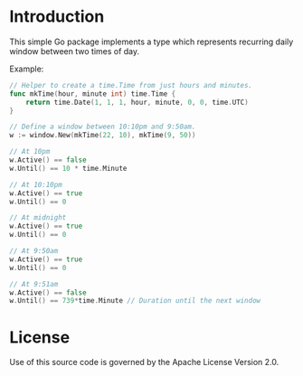 # Introduction

This simple Go package implements a type which represents recurring
daily window between two times of day.

Example:

```go
// Helper to create a time.Time from just hours and minutes.
func mkTime(hour, minute int) time.Time {
    return time.Date(1, 1, 1, hour, minute, 0, 0, time.UTC)
}

// Define a window between 10:10pm and 9:50am.
w := window.New(mkTime(22, 10), mkTime(9, 50))

// At 10pm
w.Active() == false
w.Until() == 10 * time.Minute

// At 10:10pm
w.Active() == true
w.Until() == 0

// At midnight
w.Active() == true
w.Until() == 0

// At 9:50am
w.Active() == true
w.Until() == 0

// At 9:51am
w.Active() == false
w.Until() == 739*time.Minute // Duration until the next window
```

# License

Use of this source code is governed by the Apache License Version 2.0.

